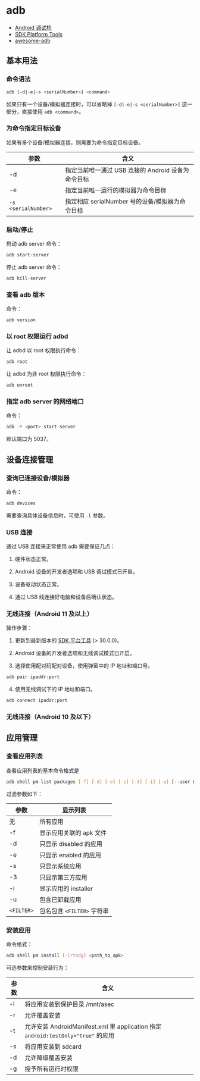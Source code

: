 # adb

- [Android 调试桥](https://developer.android.com/studio/command-line/adb)
- [SDK Platform Tools](https://developer.android.com/studio/releases/platform-tools)
- [awesome-adb](https://github.com/mzlogin/awesome-adb)

## 基本用法

### 命令语法

```sh
adb [-d|-e|-s <serialNumber>] <command>
```

如果只有一个设备/模拟器连接时，可以省略掉 `[-d|-e|-s <serialNumber>]` 这一部分，直接使用 `adb <command>`。

### 为命令指定目标设备

如果有多个设备/模拟器连接，则需要为命令指定目标设备。

| 参数                | 含义                                               |
|---------------------|----------------------------------------------------|
| -d                  | 指定当前唯一通过 USB 连接的 Android 设备为命令目标 |
| -e                  | 指定当前唯一运行的模拟器为命令目标                 |
| `-s <serialNumber>` | 指定相应 serialNumber 号的设备/模拟器为命令目标    |

### 启动/停止

启动 adb server 命令：

```sh
adb start-server
```

停止 adb server 命令：

```sh
adb kill-server
```

### 查看 adb 版本

命令：

```sh
adb version
```

### 以 root 权限运行 adbd

让 adbd 以 root 权限执行命令：

```sh
adb root
```

让 adbd 为非 root 权限执行命令：

```sh
adb unroot
```

### 指定 adb server 的网络端口

命令：

```sh
adb -P <port> start-server
```

默认端口为 5037。

## 设备连接管理

### 查询已连接设备/模拟器

命令：

```sh
adb devices
```

需要查询具体设备信息时，可使用 `-l` 参数。

### USB 连接

通过 USB 连接来正常使用 adb 需要保证几点：

1. 硬件状态正常。

2. Android 设备的开发者选项和 USB 调试模式已开启。

3. 设备驱动状态正常。

4. 通过 USB 线连接好电脑和设备后确认状态。

### 无线连接（Android 11 及以上）

操作步骤：

1. 更新到最新版本的 [SDK 平台工具](https://developer.android.com/studio/releases/platform-tools) (> 30.0.0)。

2. Android 设备的开发者选项和无线调试模式已开启。

3. 选择使用配对码配对设备，使用弹窗中的 IP 地址和端口号。

  ```sh
  adb pair ipaddr:port
  ```

4. 使用无线调试下的 IP 地址和端口。

  ```sh
  adb connect ipaddr:port
  ```

### 无线连接（Android 10 及以下）

## 应用管理

### 查看应用列表

查看应用列表的基本命令格式是

```sh
adb shell pm list packages [-f] [-d] [-e] [-s] [-3] [-i] [-u] [--user USER_ID] [FILTER]
```

过滤参数如下：

| 参数       | 显示列表                   |
|------------|----------------------------|
| 无         | 所有应用                   |
| -f         | 显示应用关联的 apk 文件    |
| -d         | 只显示 disabled 的应用     |
| -e         | 只显示 enabled 的应用      |
| -s         | 只显示系统应用             |
| -3         | 只显示第三方应用           |
| -i         | 显示应用的 installer       |
| -u         | 包含已卸载应用             |
| `<FILTER>` | 包名包含 `<FILTER>` 字符串 |

### 安装应用

命令格式：

```sh
adb shell pm install [-lrtsdg] <path_to_apk>
```

可选参数来控制安装行为：

| 参数 | 含义                                                                              |
|------|-----------------------------------------------------------------------------------|
| -l   | 将应用安装到保护目录 /mnt/asec                                                    |
| -r   | 允许覆盖安装                                                                      |
| -t   | 允许安装 AndroidManifest.xml 里 application 指定 `android:testOnly="true"` 的应用 |
| -s   | 将应用安装到 sdcard                                                               |
| -d   | 允许降级覆盖安装                                                                  |
| -g   | 授予所有运行时权限                                                                |

